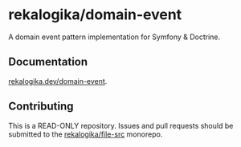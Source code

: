 # rekalogika/domain-event

A domain event pattern implementation for Symfony & Doctrine.

## Documentation

[rekalogika.dev/domain-event](https://rekalogika.dev/domain-event).

## Contributing

This is a READ-ONLY repository. Issues and pull requests should be submitted to
the [rekalogika/file-src](https://github.com/rekalogika/domain-event-src) monorepo.
